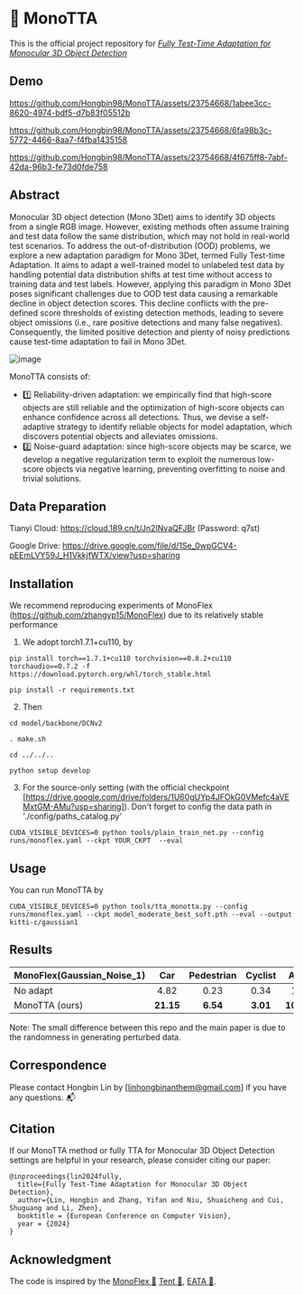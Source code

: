 #  🌠 MonoTTA
This is the official project repository for *[Fully Test-Time Adaptation for Monocular 3D Object Detection](https://arxiv.org/abs/2405.19682v1)*

## Demo
https://github.com/Hongbin98/MonoTTA/assets/23754668/1abee3cc-8620-4974-bdf5-d7b83f05512b



https://github.com/Hongbin98/MonoTTA/assets/23754668/6fa98b3c-5772-4466-8aa7-f4fba1435158




https://github.com/Hongbin98/MonoTTA/assets/23754668/4f675ff8-7abf-42da-96b3-fe73d0fde758




## Abstract
Monocular 3D object detection (Mono 3Det) aims to identify 3D objects from a single RGB image. However, existing methods often assume training and test data follow the same distribution, which may not hold in real-world test scenarios. To address the out-of-distribution (OOD) problems, we explore a new adaptation paradigm for Mono 3Det, termed Fully Test-time Adaptation. It aims to adapt a well-trained model to unlabeled test data by handling potential data distribution shifts at test time without access to training data and test labels. However, applying this paradigm in Mono 3Det poses significant challenges due to OOD test data causing a remarkable decline in object detection scores. This decline conflicts with the pre-defined score thresholds of existing detection methods, leading to severe object omissions (i.e., rare positive detections and many false negatives). Consequently, the limited positive detection and plenty of noisy predictions cause test-time adaptation to fail in Mono 3Det. 

![image](https://github.com/Hongbin98/MonoTTA/assets/23754668/454414d4-d4e5-46e9-9636-b8b3f4372dc4)


MonoTTA consists of:
- 1️⃣ Reliability-driven adaptation: we empirically find that high-score objects are still reliable and the optimization of high-score objects can enhance confidence across all detections. Thus, we devise a self-adaptive strategy to identify reliable objects for model adaptation, which discovers potential objects and alleviates omissions.
- 2️⃣ Noise-guard adaptation: since high-score objects may be scarce, we develop a negative regularization term to exploit the numerous low-score objects via negative learning, preventing overfitting to noise and trivial solutions.

## Data Preparation
Tianyi Cloud: https://cloud.189.cn/t/Jn2INvaQFJBr (Password: q7st)

Google Drive: https://drive.google.com/file/d/1Se_0wpGCV4-pEEmLVY59J_H1VkkjfWTX/view?usp=sharing

## Installation
We recommend reproducing experiments of MonoFlex (https://github.com/zhangyp15/MonoFlex) due to its relatively stable performance
1. We adopt torch1.7.1+cu110, by
 ```
 pip install torch==1.7.1+cu110 torchvision==0.8.2+cu110 torchaudio==0.7.2 -f https://download.pytorch.org/whl/torch_stable.html

 pip install -r requirements.txt 
 ```
2. Then
 ```
cd model/backbone/DCNv2

. make.sh

cd ../../..

python setup develop
 ```

3. For the source-only setting (with the official checkpoint [https://drive.google.com/drive/folders/1U60gUYp4JFOkG0VMefc4aVEMxtGM-AMu?usp=sharing]). Don't forget to config the data path in './config/paths_catalog.py'
```
CUDA_VISIBLE_DEVICES=0 python tools/plain_train_net.py --config runs/monoflex.yaml --ckpt YOUR_CKPT  --eval
```

## Usage
You can run MonoTTA by
 ```
CUDA_VISIBLE_DEVICES=0 python tools/tta_monotta.py --config runs/monoflex.yaml --ckpt model_moderate_best_soft.pth --eval --output kitti-c/gaussian1
 ```

## Results
|     MonoFlex(Gaussian_Noise_1)      | Car | Pedestrian | Cyclist | Avg. |
| :---------- | :--------------: | :-----------------------: | :-----------------------: | :-----------------------: | 
| No adapt   | 4.82            | 0.23                    | 0.34    | 1.8 | 
| MonoTTA (ours) | **21.15** | **6.54** | **3.01** | **10.27** | 

Note: The small difference between this repo and the main paper is due to the randomness in generating perturbed data. 

## Correspondence 

Please contact Hongbin Lin by [linhongbinanthem@gmail.com] if you have any questions.  📬


## Citation
If our MonoTTA method or fully TTA for Monocular 3D Object Detection settings are helpful in your research, please consider citing our paper:
```
@inproceedings{lin2024fully,
  title={Fully Test-Time Adaptation for Monocular 3D Object Detection},
  author={Lin, Hongbin and Zhang, Yifan and Niu, Shuaicheng and Cui, Shuguang and Li, Zhen},
  booktitle = {European Conference on Computer Vision},
  year = {2024}
}
```

## Acknowledgment
The code is inspired by the [MonoFlex 🔗](https://github.com/zhangyp15/MonoFlex) [Tent 🔗](https://github.com/DequanWang/tent), [EATA 🔗](https://github.com/mr-eggplant/EATA).
